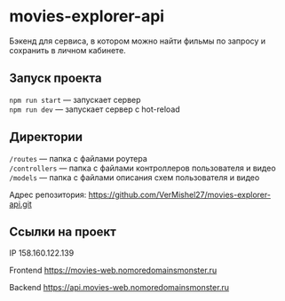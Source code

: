 # movies-explorer-api
Бэкенд для сервиса, в котором можно найти фильмы по запросу и сохранить в личном кабинете.

## Запуск проекта

`npm run start` — запускает сервер   
`npm run dev` — запускает сервер с hot-reload

## Директории

`/routes` — папка с файлами роутера  
`/controllers` — папка с файлами контроллеров пользователя и видео  
`/models` — папка с файлами описания схем пользователя и видео


Адрес репозитория: https://github.com/VerMishel27/movies-explorer-api.git

## Ссылки на проект

IP 158.160.122.139

Frontend https://movies-web.nomoredomainsmonster.ru

Backend https://api.movies-web.nomoredomainsmonster.ru
